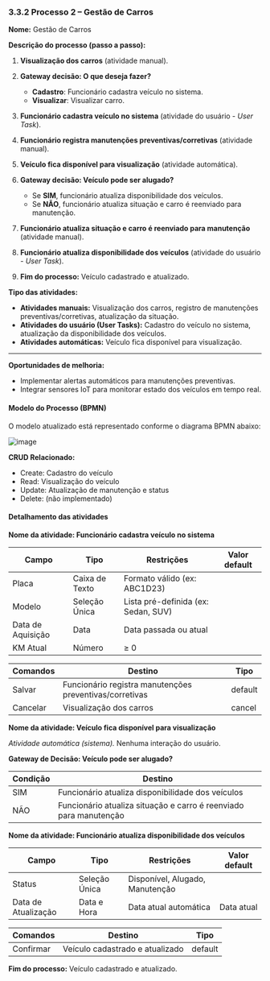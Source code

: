 ### 3.3.2 Processo 2 – Gestão de Carros

**Nome:** Gestão de Carros

**Descrição do processo (passo a passo):**

1. **Visualização dos carros** (atividade manual).
2. **Gateway decisão: O que deseja fazer?**

   * **Cadastro**: Funcionário cadastra veículo no sistema.
   * **Visualizar**: Visualizar carro.
3. **Funcionário cadastra veículo no sistema** (atividade do usuário - *User Task*).
4. **Funcionário registra manutenções preventivas/corretivas** (atividade manual).
5. **Veículo fica disponível para visualização** (atividade automática).
6. **Gateway decisão: Veículo pode ser alugado?**

   * Se **SIM**, funcionário atualiza disponibilidade dos veículos.
   * Se **NÃO**, funcionário atualiza situação e carro é reenviado para manutenção.
7. **Funcionário atualiza situação e carro é reenviado para manutenção** (atividade manual).
8. **Funcionário atualiza disponibilidade dos veículos** (atividade do usuário - *User Task*).
9. **Fim do processo:** Veículo cadastrado e atualizado.

**Tipo das atividades:**

* **Atividades manuais:** Visualização dos carros, registro de manutenções preventivas/corretivas, atualização da situação.
* **Atividades do usuário (User Tasks):** Cadastro do veículo no sistema, atualização da disponibilidade dos veículos.
* **Atividades automáticas:** Veículo fica disponível para visualização.

---

**Oportunidades de melhoria:**

* Implementar alertas automáticos para manutenções preventivas.
* Integrar sensores IoT para monitorar estado dos veículos em tempo real.

#### Modelo do Processo (BPMN)

O modelo atualizado está representado conforme o diagrama BPMN abaixo:

![image](https://github.com/user-attachments/assets/6ef0e127-f3eb-4b42-afe7-188b28511241)



**CRUD Relacionado:**

* Create: Cadastro do veículo
* Read: Visualização do veículo
* Update: Atualização de manutenção e status
* Delete: (não implementado)

#### Detalhamento das atividades

**Nome da atividade: Funcionário cadastra veículo no sistema**

| Campo             | Tipo           | Restrições                          | Valor default |
| ----------------- | -------------- | ----------------------------------- | ------------- |
| Placa             | Caixa de Texto | Formato válido (ex: ABC1D23)        |               |
| Modelo            | Seleção Única  | Lista pré-definida (ex: Sedan, SUV) |               |
| Data de Aquisição | Data           | Data passada ou atual               |               |
| KM Atual          | Número         | ≥ 0                                 |               |

| Comandos | Destino                                                 | Tipo    |
| -------- | ------------------------------------------------------- | ------- |
| Salvar   | Funcionário registra manutenções preventivas/corretivas | default |
| Cancelar | Visualização dos carros                                 | cancel  |

**Nome da atividade: Veículo fica disponível para visualização**

*Atividade automática (sistema).* Nenhuma interação do usuário.

**Gateway de Decisão: Veículo pode ser alugado?**

| Condição | Destino                                                           |
| -------- | ----------------------------------------------------------------- |
| SIM      | Funcionário atualiza disponibilidade dos veículos                 |
| NÃO      | Funcionário atualiza situação e carro é reenviado para manutenção |

**Nome da atividade: Funcionário atualiza disponibilidade dos veículos**

| Campo               | Tipo          | Restrições                      | Valor default |
| ------------------- | ------------- | ------------------------------- | ------------- |
| Status              | Seleção Única | Disponível, Alugado, Manutenção |               |
| Data de Atualização | Data e Hora   | Data atual automática           | Data atual    |

| Comandos  | Destino                         | Tipo    |
| --------- | ------------------------------- | ------- |
| Confirmar | Veículo cadastrado e atualizado | default |

**Fim do processo:** Veículo cadastrado e atualizado.
